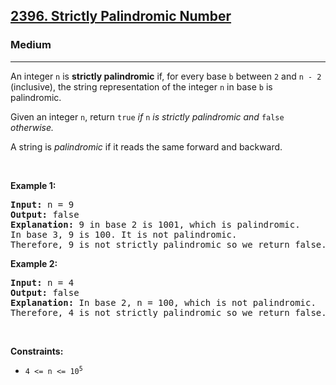 <h2><a href="https://leetcode.com/problems/strictly-palindromic-number">2396. Strictly Palindromic Number</a></h2><h3>Medium</h3><hr><p>An integer <code>n</code> is <strong>strictly palindromic</strong> if, for every base <code>b</code> between <code>2</code> and <code>n - 2</code> (inclusive), the string representation of the integer <code>n</code> in base <code>b</code> is palindromic.</p>

<p>Given an integer <code>n</code>, return <code>true</code> <em>if </em><code>n</code><em> is strictly palindromic and </em><code>false</code><em> otherwise.</em></p>

<p>A string is <em>palindromic</em> if it reads the same forward and backward.</p>

<p>&nbsp;</p>
<p><strong class="example">Example 1:</strong></p>

<pre>
<strong>Input:</strong> n = 9
<strong>Output:</strong> false
<strong>Explanation:</strong> 9 in base 2 is 1001, which is palindromic.
In base 3, 9 is 100. It is not palindromic.
Therefore, 9 is not strictly palindromic so we return false.
</pre>

<p><strong class="example">Example 2:</strong></p>

<pre>
<strong>Input:</strong> n = 4
<strong>Output:</strong> false
<strong>Explanation:</strong> In base 2, n = 100, which is not palindromic.
Therefore, 4 is not strictly palindromic so we return false.
</pre>


<p>&nbsp;</p>
<p><strong>Constraints:</strong></p>

<ul>
	<li><code>4 &lt;= n &lt;= 10<sup>5</sup></code></li>
</ul>
